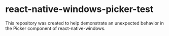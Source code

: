 # react-native-windows-picker-test
This repository was created to help demonstrate an unexpected behavior in the Picker component of react-native-windows.
